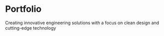 # Portfolio
Creating innovative engineering solutions with a focus on clean design and cutting-edge technology
